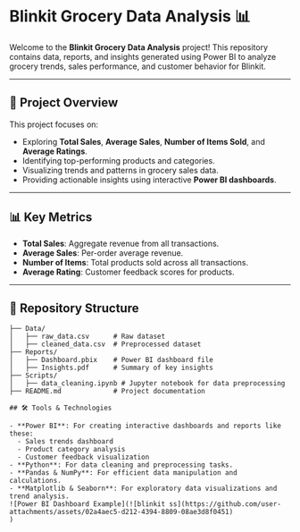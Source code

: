 # Blinkit Grocery Data Analysis 📊

Welcome to the **Blinkit Grocery Data Analysis** project! This repository contains data, reports, and insights generated using Power BI to analyze grocery trends, sales performance, and customer behavior for Blinkit.

---

## 🚀 Project Overview

This project focuses on:
- Exploring **Total Sales**, **Average Sales**, **Number of Items Sold**, and **Average Ratings**.
- Identifying top-performing products and categories.
- Visualizing trends and patterns in grocery sales data.
- Providing actionable insights using interactive **Power BI dashboards**.

---

## 📊 Key Metrics

- **Total Sales**: Aggregate revenue from all transactions.
- **Average Sales**: Per-order average revenue.
- **Number of Items**: Total products sold across all transactions.
- **Average Rating**: Customer feedback scores for products.

---

## 📂 Repository Structure

```plaintext
├── Data/
│   ├── raw_data.csv      # Raw dataset
│   ├── cleaned_data.csv  # Preprocessed dataset
├── Reports/
│   ├── Dashboard.pbix    # Power BI dashboard file
│   ├── Insights.pdf      # Summary of key insights
├── Scripts/
│   ├── data_cleaning.ipynb # Jupyter notebook for data preprocessing
├── README.md             # Project documentation

## 🛠️ Tools & Technologies

- **Power BI**: For creating interactive dashboards and reports like these:
  - Sales trends dashboard
  - Product category analysis
  - Customer feedback visualization
- **Python**: For data cleaning and preprocessing tasks.
- **Pandas & NumPy**: For efficient data manipulation and calculations.
- **Matplotlib & Seaborn**: For exploratory data visualizations and trend analysis.
![Power BI Dashboard Example](![blinkit ss](https://github.com/user-attachments/assets/02a4aec5-d212-4394-8809-08ae3d8f0451)
)

